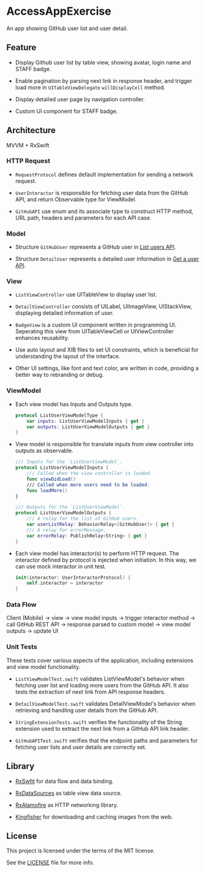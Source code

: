 # AccessAppExercise
An app showing GitHub user list and user detail.

## Feature
- Display Github user list by table view, showing avatar, login name and STAFF badge.

- Enable pagination by parsing next link in response header, and trigger load more in `UITableViewDelegate` `willDisplayCell` method.

- Display detailed user page by navigation controller.

- Custom UI component for STAFF badge.

## Architecture
MVVM + RxSwift

### HTTP Request
- `RequestProtocol` defines default implementation for sending a network request.

- `UserInteractor` is responsible for fetching user data from the GitHub API, and return Observable type for ViewModel.

- `GitHubAPI` use enum and its associate type to construct HTTP method, URL path, headers and parameters for each API case.

### Model
- Structure `GitHubUser` represents a GitHub user in [List users API](https://docs.github.com/en/rest/users/users?apiVersion=2022-11-28#list-users).

- Structure `DetailUser` represents a detailed user information in [Get a user API](https://docs.github.com/en/rest/users/users?apiVersion=2022-11-28#get-a-user).

### View
- `ListViewController` use UITableView to display user list.

- `DetailViewController` consists of UILabel, UIImageView, UIStackView, displaying detailed information of user.

- `BadgeView` is a custom UI component written in programming UI. Seperating this view from UITableViewCell or UIViewController enhances reusability.

- Use auto layout and XIB files to set UI constraints, which is beneficial for understanding the layout of the interface.

-  Other UI settings, like font and text color, are written in code, providing a better way to rebranding or debug.

### ViewModel
- Each view model has Inputs and Outputs type.
    ```Swift
    protocol ListUserViewModelType {
        var inputs: ListUserViewModelInputs { get }
        var outputs: ListUserViewModelOutputs { get }
    }
    ```

- View model is responsible for translate inputs from view controller into outputs as observable.
    ```Swift
    /// Inputs for the `ListUserViewModel`.
    protocol ListUserViewModelInputs {
        /// Called when the view controller is loaded.
        func viewDidLoad()
        /// Called when more users need to be loaded.
        func loadMore()
    }
    ```

    ```Swift
    /// Outputs for the `ListUserViewModel`.
    protocol ListUserViewModelOutputs {
        /// A relay for the list of GitHub users.
        var userListRelay: BehaviorRelay<[GitHubUser]> { get }
        /// A relay for errorMessage.
        var errorRelay: PublishRelay<String> { get }
    }
    ```

- Each view model has interactor(s) to perform HTTP request. The interactor defined by protocol is injected when initiation. In this way, we can use mock interactor in unit test. 
    ```Swift
    init(interactor: UserInteractorProtocol) {
        self.interactor = interactor
    }
    ```

### Data Flow
Client (Mobile) &rarr; view &rarr; view model inputs &rarr; trigger interactor method &rarr; call GitHub REST API &rarr; response parsed to custom model &rarr; view model outputs &rarr; update UI

### Unit Tests
These tests cover various aspects of the application, including extensions and view model functionality.

- `ListViewModelTest.swift` validates ListViewModel's behavior when fetching user list and loading more users from the GitHub API. It also tests the extraction of next link from API response headers.

- `DetailViewModelTest.swift` validates DetailViewModel's behavior when retrieving and handling user details from the GitHub API.

- `StringExtensionTests.swift` verifies the functionality of the String extension used to extract the next link from a GitHub API link header.

- `GitHubAPITest.swift` verifies that the endpoint paths and parameters for fetching user lists and user details are correctly set.

## Library
- [RxSwfit](https://github.com/ReactiveX/RxSwift) for data flow and data binding.

- [RxDataSources](https://github.com/RxSwiftCommunity/RxDataSources) as table view data source.

- [RxAlamofire](https://github.com/RxSwiftCommunity/RxAlamofire) as HTTP networking library.

- [Kingfisher](https://github.com/onevcat/Kingfisher) for downloading and caching images from the web.

## License
This project is licensed under the terms of the MIT license.

See the [LICENSE](https://github.com/stoola20/GitHubUser/blob/feature/list-user/LICENSE) file for more info.
